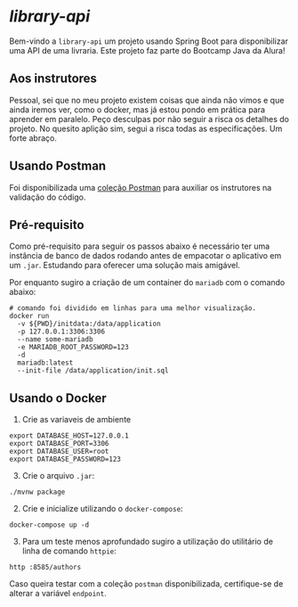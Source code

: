 # *library-api*

Bem-vindo a `library-api` um projeto usando Spring Boot para disponibilizar uma API de uma livraria. 
Este projeto faz parte do Bootcamp Java da Alura!

## Aos instrutores
Pessoal, sei que no meu projeto existem coisas que ainda não vimos e que ainda iremos ver, como o docker, mas já estou pondo em prática para aprender em paralelo. Peço desculpas por não seguir a risca os detalhes do projeto.
No quesito aplição sim, segui a risca todas as especificações. Um forte abraço.

## Usando Postman

Foi disponibilizada uma [coleção Postman](https://github.com/claudioacioli/library-api/blob/main/library-api.postman_collection.json) para auxiliar os instrutores na validação do código.

## Pré-requisito

Como pré-requisito para seguir os passos abaixo é necessário ter uma instância de banco de dados rodando
antes de empacotar o aplicativo em um `.jar`. Estudando para oferecer uma solução mais amigável. 

Por enquanto sugiro a criação de um container do `mariadb` com o comando abaixo:
```shell
# comando foi dividido em linhas para uma melhor visualização.
docker run 
  -v ${PWD}/initdata:/data/application 
  -p 127.0.0.1:3306:3306 
  --name some-mariadb 
  -e MARIADB_ROOT_PASSWORD=123 
  -d 
  mariadb:latest 
  --init-file /data/application/init.sql
```

## Usando o Docker

1. Crie as variaveis de ambiente 
```shell
export DATABASE_HOST=127.0.0.1
export DATABASE_PORT=3306
export DATABASE_USER=root
export DATABASE_PASSWORD=123
```

3. Crie o arquivo `.jar`: 
```shell
./mvnw package
```

2. Crie e inicialize utilizando o `docker-compose`:
```shell
docker-compose up -d
```

3. Para um teste menos aprofundado sugiro a utilização do utilitário de linha de comando `httpie`:
```shell
http :8585/authors
```
Caso queira testar com a coleção `postman` disponibilizada, certifique-se de alterar a variável `endpoint`.